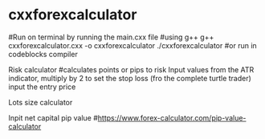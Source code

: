 # cxxforexcalculator
#Run on terminal by running the main.cxx file
#using g++ 
g++ cxxforexcalculator.cxx -o cxxforexcalculator
  ./cxxforexcalculator
#or run in codeblocks compiler

Risk calculator
#calculates points or pips to risk
Input values from the ATR indicator, multiply by 2 to set the stop loss (fro the complete turtle trader)
input the entry price

Lots size calculator

Inpit net capital
pip value #https://www.forex-calculator.com/pip-value-calculator
